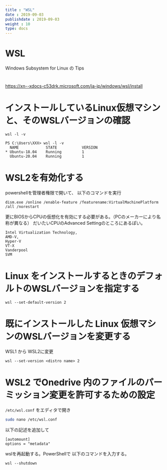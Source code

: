 ```yaml
---
title : "WSL"
date : 2019-09-03
publishdate : 2019-09-03
weight : 10
type: docs
---
```


# WSL

Windows Subsystem for Linux の Tips




# 


https://xn--xdocs-c53drk.microsoft.com/ja-jp/windows/wsl/install



# インストールしているLinux仮想マシンと、そのWSLバージョンの確認

```
wsl -l -v
```

```
PS C:\Users\XXX> wsl -l -v
  NAME            STATE           VERSION
* Ubuntu-18.04    Running         1
  Ubuntu-20.04    Running         1
```

# WSL2を有効化する

powershellを管理者権限で開いて、
以下のコマンドを実行

```
dism.exe /online /enable-feature /featurename:VirtualMachinePlatform /all /norestart
```

更にBIOSからCPUの仮想化を有効にする必要がある。（PCのメーカーにより名称が異なる）
だいたいCPUのAdvanced Settingのところにあるぽい。

```
Intel Virtualization Technology,
AMD-V,
Hyper-V
VT-X
Vanderpool
SVM
```

# Linux をインストールするときのデフォルトのWSLバージョンを指定する

```
wsl --set-default-version 2
```


# 既にインストールした Linux 仮想マシンのWSLバージョンを変更する

WSL1 から WSL2に変更
```
wsl --set-version <distro name> 2
```


# WSL2 でOnedrive 内のファイルのパーミッション変更を許可するための設定

`/etc/wsl.conf` をエディタで開き

```sh
sudo nano /etc/wsl.conf
```

以下の記述を追加して

```
[automount]
options = "metadata"
```

wslを再起動する。PowerShellで 以下のコマンドを入力する。

```
wsl --shutdown
```
